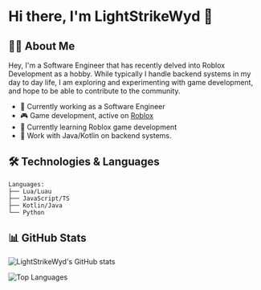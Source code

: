 # Hi there, I'm LightStrikeWyd 👋

## 👨‍💻 About Me

Hey, I'm a Software Engineer that has recently delved into Roblox Development as a hobby. While typically I handle backend systems in my day to day life, I am exploring and experimenting with game development, and hope to be able to contribute to the community.

- 🔭 Currently working as a Software Engineer
- 🎮 Game development, active on [Roblox](https://www.roblox.com/users/118856363/profile)
- 🌱 Currently learning Roblox game development
- 💼 Work with Java/Kotlin on backend systems.

## 🛠️ Technologies & Languages

```text
Languages:
├── Lua/Luau
├── JavaScript/TS
├── Kotlin/Java
└── Python
```

## 📊 GitHub Stats

![LightStrikeWyd's GitHub stats](https://github-readme-stats.vercel.app/api?username=LightStrikeWyd&show_icons=true&theme=default&hide_border=true&count_private=true)

![Top Languages](https://github-readme-stats.vercel.app/api/top-langs/?username=LightStrikeWyd&layout=compact&theme=default&hide_border=true)
